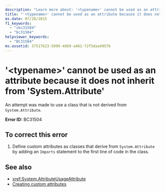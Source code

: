 ```yaml
---
description: "Learn more about: '<typename>' cannot be used as an attribute because it does not inherit from 'System.Attribute"
title: "'<typename>' cannot be used as an attribute because it does not inherit from 'System.Attribute'"
ms.date: 07/20/2015
f1_keywords: 
  - "vbc31504"
  - "bc31504"
helpviewer_keywords: 
  - "BC31504"
ms.assetid: 37517623-5099-4db9-a461-f2f5daa4957b
---
```

# '\<typename>' cannot be used as an attribute because it does not inherit from 'System.Attribute'

An attempt was made to use a class that is not derived from `System.Attribute`.  
  
 **Error ID:** BC31504  
  
## To correct this error  
  
1. Define custom attributes as classes that derive from `System.Attribute` by adding an `Imports` statement to the first line of code in the class.  
  
## See also

- <xref:System.AttributeUsageAttribute>
- [Creating custom attributes](../programming-guide/concepts/attributes/creating-custom-attributes.md)
